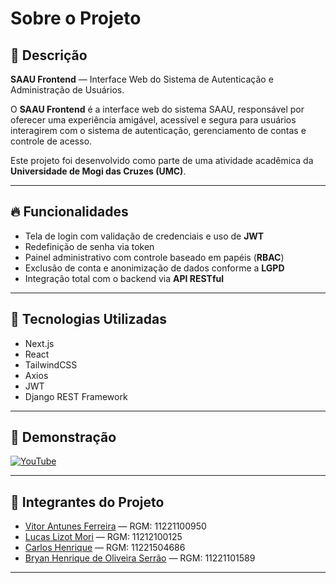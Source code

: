 
# Sobre o Projeto

## 🎯 Descrição

**SAAU Frontend** — Interface Web do Sistema de Autenticação e Administração de Usuários.

O **SAAU Frontend** é a interface web do sistema SAAU, responsável por oferecer uma
experiência amigável, acessível e segura para usuários interagirem com o sistema de autenticação,
gerenciamento de contas e controle de acesso.

Este projeto foi desenvolvido como parte de uma atividade acadêmica da **Universidade de Mogi das Cruzes (UMC)**.

---

## 🔥 Funcionalidades

- Tela de login com validação de credenciais e uso de **JWT**
- Redefinição de senha via token
- Painel administrativo com controle baseado em papéis (**RBAC**)
- Exclusão de conta e anonimização de dados conforme a **LGPD**
- Integração total com o backend via **API RESTful**

---

## 🧠 Tecnologias Utilizadas

- Next.js
- React
- TailwindCSS
- Axios
- JWT
- Django REST Framework

---

## 🎥 Demonstração

[![YouTube](https://img.youtube.com/vi/fX5USg8_1gA/0.jpg)](https://www.youtube.com/watch?v=fX5USg8_1gA)

---

## 👥 Integrantes do Projeto

- [Vitor Antunes Ferreira](https://github.com/FlamingoLindo) — RGM: 11221100950
- [Lucas Lizot Mori](https://github.com/LLizot) — RGM: 11212100125
- [Carlos Henrique](https://github.com/carloosz) — RGM: 11221504686
- [Bryan Henrique de Oliveira Serrão](https://github.com/bryanhenriquek) — RGM: 11221101589

---
